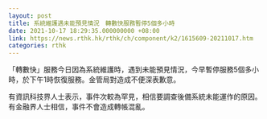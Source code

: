 ```yaml
---
layout: post
title: 系統維護遇未能預見情況　轉數快服務暫停5個多小時
date: 2021-10-17 18:29:35.000000000 +08:00
link: https://news.rthk.hk/rthk/ch/component/k2/1615609-20211017.htm
categories: rthk
---
```


「轉數快」服務今日因為系統維護時，遇到未能預見情況，今早暫停服務5個多小時，於下午1時恢復服務。金管局對造成不便深表歉意。
 
有資訊科技界人士表示，事件次較為罕見，相信要調查後備系統未能運作的原因。有金融界人士相信，事件不會造成轉帳混亂。
